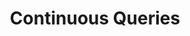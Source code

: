 ---
type: "docs"
title: "Continuous Queries"
linkTitle: "Continuous Queries"
weight: 10
description: >
    Reactive Graph Continuous Queries
---